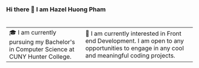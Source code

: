 ### Hi there 👋 I am Hazel Huong Pham

# 
<table>
<tr>
  <td valign="center">
    🎓 I am currently pursuing my Bachelor's in Computer Science at CUNY Hunter College. 
  </td>
  <td>
    🌱 I am currently interested in Front end Development. I am open to any opportunities to engage in any cool and meaningful coding projects. 
  </td> 


</tr>
</table>

